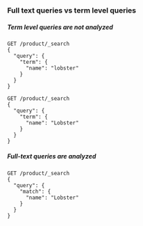 ### Full text queries vs term level queries

##### Term level queries are not analyzed

```
GET /product/_search
{
  "query": {
    "term": {
      "name": "lobster"
    }
  }
}
```

```
GET /product/_search
{
  "query": {
    "term": {
      "name": "Lobster"
    }
  }
}
```

##### Full-text queries are analyzed

```
GET /product/_search
{
  "query": {
    "match": {
      "name": "Lobster"
    }
  }
}
```